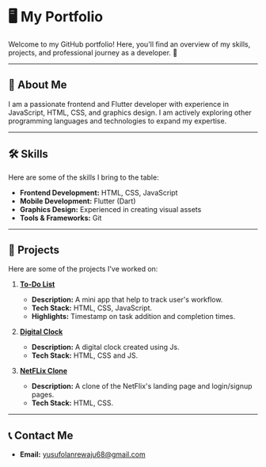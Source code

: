 # 🖥️ My Portfolio

Welcome to my GitHub portfolio! Here, you'll find an overview of my skills, projects, and professional journey as a developer. 🚀

---

## 📄 About Me
I am a passionate frontend and Flutter developer with experience in JavaScript, HTML, CSS, and graphics design. I am actively exploring other programming languages and technologies to expand my expertise.

---

## 🛠️ Skills
Here are some of the skills I bring to the table:

- **Frontend Development:** HTML, CSS, JavaScript
- **Mobile Development:** Flutter (Dart)
- **Graphics Design:** Experienced in creating visual assets
- **Tools & Frameworks:** Git

---

## 📂 Projects
Here are some of the projects I've worked on:

1. **[To-Do List](#)**  
   - **Description:** A mini app that help to track user's workflow.
   - **Tech Stack:** HTML, CSS, JavaScript.
   - **Highlights:** Timestamp on task addition and completion times.

2. **[Digital Clock](#)**  
   - **Description:** A digital clock created using Js.
   - **Tech Stack:** HTML, CSS and JS.

3. **[NetFLix Clone](#)**  
   - **Description:** A clone of the NetFlix's landing page and login/signup pages.
   - **Tech Stack:** HTML, CSS.

---

## 📞 Contact Me
- **Email:** [yusufolanrewaju68@gmail.com](mailto:yusufolanrewaju68@gmail.com)
